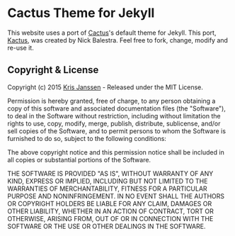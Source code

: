 # Cactus Theme for Jekyll

This website uses a port of [Cactus](https://github.com/koenbok/Cactus)'s default theme for Jekyll. This port, [Kactus](https://github.com/nickbalestra/kactus), was created by Nick Balestra.
Feel free to fork, change, modify and re-use it.

## Copyright & License

Copyright (c) 2015 [Kris Janssen](https://krisjanssen.github.io) -  Released under the MIT License.

Permission is hereby granted, free of charge, to any person obtaining a copy
of this software and associated documentation files (the "Software"), to deal
in the Software without restriction, including without limitation the rights
to use, copy, modify, merge, publish, distribute, sublicense, and/or sell
copies of the Software, and to permit persons to whom the Software is
furnished to do so, subject to the following conditions:

The above copyright notice and this permission notice shall be included in all
copies or substantial portions of the Software.

THE SOFTWARE IS PROVIDED "AS IS", WITHOUT WARRANTY OF ANY KIND, EXPRESS OR
IMPLIED, INCLUDING BUT NOT LIMITED TO THE WARRANTIES OF MERCHANTABILITY,
FITNESS FOR A PARTICULAR PURPOSE AND NONINFRINGEMENT. IN NO EVENT SHALL THE
AUTHORS OR COPYRIGHT HOLDERS BE LIABLE FOR ANY CLAIM, DAMAGES OR OTHER
LIABILITY, WHETHER IN AN ACTION OF CONTRACT, TORT OR OTHERWISE, ARISING FROM,
OUT OF OR IN CONNECTION WITH THE SOFTWARE OR THE USE OR OTHER DEALINGS IN THE
SOFTWARE.
